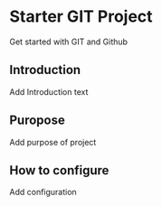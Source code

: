 # Starter GIT Project
Get started with GIT and Github
## Introduction
Add Introduction text
## Puropose
Add purpose of project
## How to configure
Add configuration

